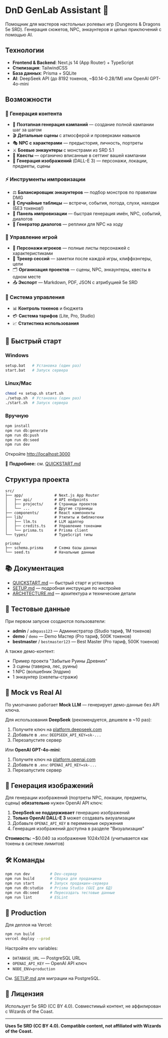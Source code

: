 # DnD GenLab Assistant 🎲

Помощник для мастеров настольных ролевых игр (Dungeons & Dragons 5e SRD). Генерация сюжетов, NPC, энкаунтеров и целых приключений с помощью AI.

## Технологии

- **Frontend & Backend**: Next.js 14 (App Router) + TypeScript
- **Стилизация**: TailwindCSS
- **База данных**: Prisma + SQLite
- **AI**: DeepSeek API (до 8192 токенов, ~$0.14-0.28/1M) или OpenAI GPT-4o-mini

## Возможности

### 🎯 Генерация контента
- 🚀 **Поэтапная генерация кампаний** — создание полной кампании шаг за шагом
- 🎬 **Детальные сцены** с атмосферой и проверками навыков
- 🎭 **NPC с характерами** — предыстория, личность, портреты
- ⚔️ **Боевые энкаунтеры** с монстрами из SRD 5.1
- 📜 **Квесты** — органично вписанные в сеттинг вашей кампании
- 🎨 **Генерация изображений** (DALL-E 3) — персонажи, локации, предметы, сцены

### ⚡ Инструменты импровизации
- ⚖️ **Балансировщик энкаунтеров** — подбор монстров по правилам DMG
- 🎲 **Случайные таблицы** — встречи, события, погода, слухи, находки (БЕЗ токенов!)
- 🏃 **Панель импровизации** — быстрая генерация имён, NPC, событий, диалогов
- 💬 **Генератор диалогов** — реплики для NPC на ходу

### 📝 Управление игрой
- 👥 **Персонажи игроков** — полные листы персонажей с характеристиками
- 📖 **Трекер сессий** — заметки после каждой игры, клиффхэнгеры, цели
- 🗂️ **Организация проектов** — сцены, NPC, энкаунтеры, квесты в одном месте
- 📤 **Экспорт** — Markdown, PDF, JSON с атрибуцией 5e SRD

### 💼 Система управления
- 📊 **Контроль токенов** и бюджета
- 💳 **Система тарифов** (Lite, Pro, Studio)
- 📈 **Статистика использования**

## 🚀 Быстрый старт

### Windows

```bash
setup.bat   # Установка (один раз)
start.bat   # Запуск сервера
```

### Linux/Mac

```bash
chmod +x setup.sh start.sh
./setup.sh  # Установка (один раз)
./start.sh  # Запуск сервера
```

### Вручную

```bash
npm install
npm run db:generate
npm run db:push
npm run db:seed
npm run dev
```

Откройте [http://localhost:3000](http://localhost:3000)

📖 **Подробнее:** см. [QUICKSTART.md](QUICKSTART.md)

## Структура проекта

```
src/
├── app/              # Next.js App Router
│   ├── api/          # API endpoints
│   ├── projects/     # Страницы проектов
│   └── ...           # Другие страницы
├── components/       # React компоненты
├── lib/              # Утилиты и библиотеки
│   ├── llm.ts        # LLM адаптер
│   ├── credits.ts    # Управление токенами
│   └── prisma.ts     # Prisma client
└── types/            # TypeScript типы

prisma/
├── schema.prisma     # Схема базы данных
└── seed.ts           # Начальные данные
```

## 📚 Документация

- [QUICKSTART.md](QUICKSTART.md) — быстрый старт и установка
- [SETUP.md](SETUP.md) — подробная инструкция по настройке
- [ARCHITECTURE.md](ARCHITECTURE.md) — архитектура и технические детали

## 🧪 Тестовые данные

При первом запуске создаются пользователи:
- **admin** / `admpass123` — Администратор (Studio тариф, 1M токенов)
- **demo** / `demo` — Demo Мастер (Pro тариф, 500K токенов)
- **bestmaster** / `bestmaster123` — Best Master (Pro тариф, 500K токенов)

А также демо-контент:
- Пример проекта "Забытые Руины Древних"
- 3 сцены (таверна, лес, руины)
- 1 NPC (волшебник Элдрин)
- 1 энкаунтер (скелеты-стражи)

## 🤖 Mock vs Real AI

По умолчанию работает **Mock LLM** — генерирует демо-данные без API ключа.

Для использования **DeepSeek** (рекомендуется, дешевле в ~10 раз):
1. Получите ключ на [platform.deepseek.com](https://platform.deepseek.com)
2. Добавьте в `.env`: `DEEPSEEK_API_KEY=sk-...`
3. Перезапустите сервер

Или **OpenAI GPT-4o-mini**:
1. Получите ключ на [platform.openai.com](https://platform.openai.com)
2. Добавьте в `.env`: `OPENAI_API_KEY=sk-...`
3. Перезапустите сервер

## 🎨 Генерация изображений

Для генерации изображений (портреты NPC, локации, предметы, сцены) **обязательно** нужен OpenAI API ключ:

1. **DeepSeek не поддерживает** генерацию изображений
2. **Только OpenAI DALL-E 3** может создавать визуализации
3. Добавьте `OPENAI_API_KEY` в переменные окружения
4. Генерация изображений доступна в разделе "Визуализация"

**Стоимость:** ~$0.040 за изображение 1024x1024 (учитывается как токены в системе лимитов)

## 🛠️ Команды

```bash
npm run dev         # Dev-сервер
npm run build       # Сборка для продакшена
npm run start       # Запуск продакшен-сервера
npm run db:studio   # Prisma Studio (GUI для БД)
npm run db:seed     # Пересоздать тестовые данные
npm run lint        # ESLint
```

## 🚢 Production

Для деплоя на Vercel:

```bash
npm run build
vercel deploy --prod
```

Настройте env variables:
- `DATABASE_URL` — PostgreSQL URL
- `OPENAI_API_KEY` — OpenAI API ключ
- `NODE_ENV=production`

См. [SETUP.md](SETUP.md) для миграции на PostgreSQL.

## 📄 Лицензия

Использует 5e SRD (CC BY 4.0). Совместимый контент, не аффилирован с Wizards of the Coast.

---

**Uses 5e SRD (CC BY 4.0). Compatible content, not affiliated with Wizards of the Coast.**

